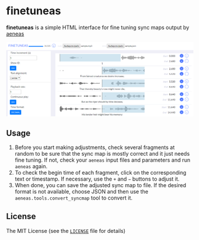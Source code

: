 # finetuneas

**finetuneas** is a simple HTML interface for fine tuning sync maps output by [aeneas](https://github.com/readbeyond/aeneas)

![alt text](https://github.com/cobr123/finetuneas/raw/master/screenshot.png "Finetuneas screenshot")


## Usage

1. Before you start making adjustments, check several fragments at random to be sure that the sync map is mostly correct and it just needs fine tuning. If not, check your `aeneas` input files and parameters and run `aeneas` again.
2. To check the begin time of each fragment, click on the corresponding text or timestamp. If necessary, use the `+` and `−` buttons to adjust it.
3. When done, you can save the adjusted sync map to file. If the desired format is not available, choose JSON and then use the `aeneas.tools.convert_syncmap` tool to convert it.

## License

The MIT License (see the [`LICENSE`](LICENSE) file for details)

